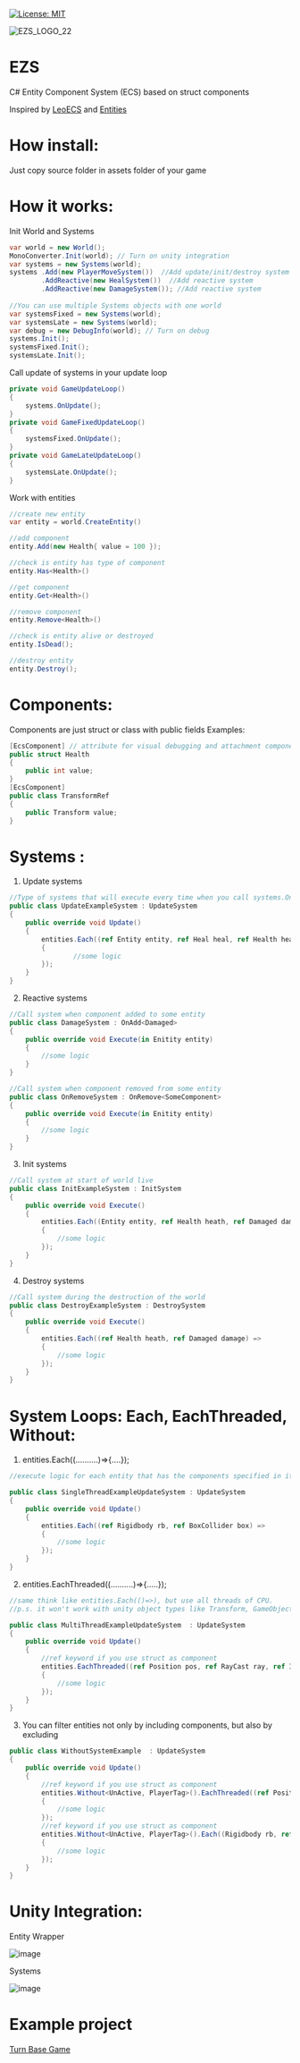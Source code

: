 [![License: MIT](https://img.shields.io/badge/License-MIT-yellow.svg)](https://opensource.org/licenses/MIT)

![EZS_LOGO_22](https://user-images.githubusercontent.com/37613162/113684924-62cd8e80-96ce-11eb-8069-6923d4972dd1.png)
# EZS

C# Entity Component System (ECS) based on struct components

Inspired by [LeoECS](https://github.com/Leopotam/ecs) and [Entities](https://docs.unity3d.com/Packages/com.unity.entities@0.17/manual/index.html)

# How install:
Just copy source folder in assets folder of your game

# How it works:

Init World and Systems
```C#
var world = new World();
MonoConverter.Init(world); // Turn on unity integration
var systems = new Systems(world);
systems .Add(new PlayerMoveSystem())  //Add update/init/destroy system
        .AddReactive(new HealSystem())  //Add reactive system
        .AddReactive(new DamageSystem()); //Add reactive system
        
//You can use multiple Systems objects with one world
var systemsFixed = new Systems(world);
var systemsLate = new Systems(world);
var debug = new DebugInfo(world); // Turn on debug
systems.Init();
systemsFixed.Init();
systemsLate.Init();

```
Call update of systems in your update loop
```C#
private void GameUpdateLoop()
{
    systems.OnUpdate();
}
private void GameFixedUpdateLoop()
{
    systemsFixed.OnUpdate();
}
private void GameLateUpdateLoop()
{
    systemsLate.OnUpdate();
}
```


Work with entities
```C#
//create new entity
var entity = world.CreateEntity()

//add component
entity.Add(new Health{ value = 100 });

//check is entity has type of component
entity.Has<Health>()

//get component
entity.Get<Health>()

//remove component
entity.Remove<Health>()

//check is entity alive or destroyed
entity.IsDead();

//destroy entity
entity.Destroy();
```
# Components:
Components are just struct or class with public fields
Examples:
```C#
[EcsComponent] // attribute for visual debugging and attachment components to entity from inspector
public struct Health 
{ 
    public int value;
}
[EcsComponent]
public class TransformRef
{
    public Transform value;
}
```
# Systems : 

1. Update systems
```C#
//Type of systems that will execute every time when you call systems.OnUpdate();
public class UpdateExampleSystem : UpdateSystem 
{
    public override void Update() 
    {
        entities.Each((ref Entity entity, ref Heal heal, ref Health health) => 
        {
                //some logic
        });
    }
}
```

2. Reactive systems 
```C#
//Call system when component added to some entity
public class DamageSystem : OnAdd<Damaged> 
{
    public override void Execute(in Enitity entity) 
    {
        //some logic
    }
}
```
```C#
//Call system when component removed from some entity
public class OnRemoveSystem : OnRemove<SomeComponent> 
{
    public override void Execute(in Enitity entity) 
    {
        //some logic
    }
}
```

3. Init systems
```C#
//Call system at start of world live
public class InitExampleSystem : InitSystem
{
    public override void Execute() 
    {
        entities.Each((Entity entity, ref Health heath, ref Damaged damage) => 
        {
            //some logic
        });
    }
}
```

4. Destroy systems
```C#
//Call system during the destruction of the world
public class DestroyExampleSystem : DestroySystem
{
    public override void Execute() 
    {
        entities.Each((ref Health heath, ref Damaged damage) => 
        {
            //some logic
        });
    }
}
```
# System Loops: Each, EachThreaded, Without:
1. entities.Each((..........)=>{....});
```C#
//execute logic for each entity that has the components specified in it

public class SingleThreadExampleUpdateSystem : UpdateSystem 
{
    public override void Update() 
    {
        entities.Each((ref Rigidbody rb, ref BoxCollider box) => 
        {
            //some logic
        });
    }
}

```
2. entities.EachThreaded((..........)=>{.....});
```C#
//same think like entities.Each(()=>), but use all threads of CPU.
//p.s. it won't work with unity object types like Transform, GameObject, Rigidbody and others :C

public class MultiThreadExampleUpdateSystem  : UpdateSystem 
{
    public override void Update() 
    {
        //ref keyword if you use struct as component
        entities.EachThreaded((ref Position pos, ref RayCast ray, ref Impact impact, ref CanReflect reflect, ref BossTag tag) => 
        {
            //some logic
        });
    }
}

```
3. You can filter entities not only by including components, but also by excluding
```C#
public class WithoutSystemExample  : UpdateSystem 
{
    public override void Update() 
    {
        //ref keyword if you use struct as component
        entities.Without<UnActive, PlayerTag>().EachThreaded((ref Position pos, ref RayCast ray, ref Impact impact, ref CanReflect reflect, ref BossTag tag) => 
        {
            //some logic
        });
        //ref keyword if you use struct as component
        entities.Without<UnActive, PlayerTag>().Each((Rigidbody rb, ref BoxCollider box) => 
        {
            //some logic
        });
    }
}
```

# Unity Integration:
Entity Wrapper

![image](https://user-images.githubusercontent.com/37613162/168055056-b42cb0d8-a9f5-44e6-bb6d-2f351bdd117c.png)

Systems

![image](https://user-images.githubusercontent.com/37613162/168055250-086ee037-642e-4c0f-a366-2218aeacb189.png)

# Example project
[Turn Base Game](https://github.com/AlexWargon/TurnBasedGameEcs)

